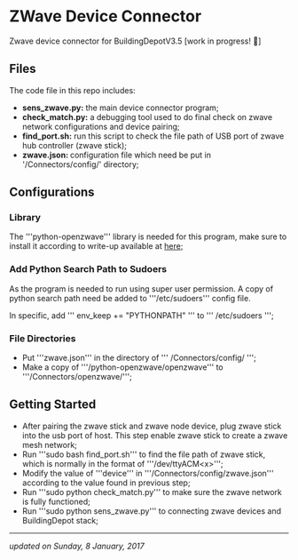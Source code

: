 # ZWave Device Connector 
Zwave device connector for BuildingDepotV3.5 [work in progress! :tada:]

## Files
The code file in this repo includes:
<ul>
	<li><b>sens_zwave.py:</b> the main device connector program;</li>
        <li><b>check_match.py:</b> a debugging tool used to do final check on zwave network configurations and device pairing;</li>
        <li><b>find_port.sh:</b> run this script to check the file path of USB port of zwave hub controller (zwave stick);</li>
        <li><b>zwave.json: </b> configuration file which need be put in '/Connectors/config/' directory;
</ul>

## Configurations
### Library
The '''python-openzwave''' library is needed for this program, make sure to install it according to write-up available at <a href="https://github.com/OpenZWave/python-openzwave"> here; </a>

### Add Python Search Path to Sudoers
As the program is needed to run using super user permission. A copy of python search path need be added to '''/etc/sudoers''' config file.

In specific, add ''' env_keep += "PYTHONPATH" ''' to ''' /etc/sudoers ''';

### File Directories
<ul>
	<li>Put '''zwave.json''' in the directory of ''' /Connectors/config/ ''';</li>
	<li>Make a copy of '''/python-openzwave/openzwave''' to '''/Connectors/openzwave/''';</li>
</ul>

## Getting Started
<ul>
	<li>After pairing the zwave stick and zwave node device, plug zwave stick into the usb port of host. This step enable zwave stick to create a zwave mesh network; </li>
	<li>Run '''sudo bash find_port.sh''' to find the file path of zwave stick, which is normally in the format of '''/dev/ttyACM&lt;x&gt;'''; </li>
	<li>Modify the value of '''device''' in '''/Connectors/config/zwave.json''' according to the value found in previous step; </li>
	<li>Run '''sudo python check_match.py''' to make sure the zwave network is fully functioned;</li>
	<li>Run '''sudo python sens_zwave.py''' to connecting zwave devices and BuildingDepot stack;</li>
</ul>

<hr/>
<i> updated on Sunday, 8 January, 2017 </i>


